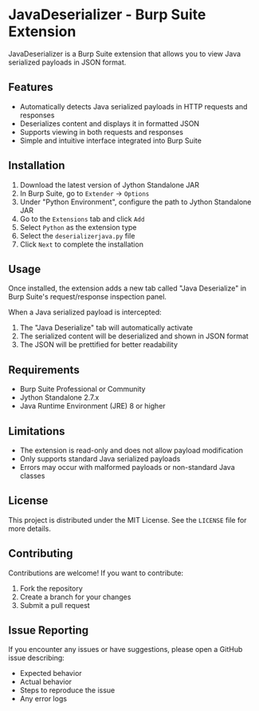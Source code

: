 # JavaDeserializer - Burp Suite Extension

JavaDeserializer is a Burp Suite extension that allows you to view Java serialized payloads in JSON format.

## Features

- Automatically detects Java serialized payloads in HTTP requests and responses
- Deserializes content and displays it in formatted JSON
- Supports viewing in both requests and responses
- Simple and intuitive interface integrated into Burp Suite

## Installation

1. Download the latest version of Jython Standalone JAR
2. In Burp Suite, go to `Extender` -> `Options`
3. Under "Python Environment", configure the path to Jython Standalone JAR
4. Go to the `Extensions` tab and click `Add`
5. Select `Python` as the extension type
6. Select the `deserializerjava.py` file
7. Click `Next` to complete the installation

## Usage

Once installed, the extension adds a new tab called "Java Deserialize" in Burp Suite's request/response inspection panel.

When a Java serialized payload is intercepted:
1. The "Java Deserialize" tab will automatically activate
2. The serialized content will be deserialized and shown in JSON format
3. The JSON will be prettified for better readability

## Requirements

- Burp Suite Professional or Community
- Jython Standalone 2.7.x
- Java Runtime Environment (JRE) 8 or higher

## Limitations

- The extension is read-only and does not allow payload modification
- Only supports standard Java serialized payloads
- Errors may occur with malformed payloads or non-standard Java classes

## License

This project is distributed under the MIT License. See the `LICENSE` file for more details.

## Contributing

Contributions are welcome! If you want to contribute:
1. Fork the repository
2. Create a branch for your changes
3. Submit a pull request

## Issue Reporting

If you encounter any issues or have suggestions, please open a GitHub issue describing:
- Expected behavior
- Actual behavior
- Steps to reproduce the issue
- Any error logs